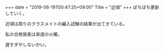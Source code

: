 +++
date = "2019-06-19T00:47:25+09:00"
Title = "近頃"
+++
ぼちぼち更新していく。

近頃は周りのクラスメイトの編入試験の結果が出てきている。

私の合格発表は来週の火曜。

遅すぎやしないかい。

